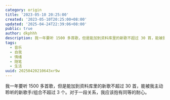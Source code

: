 ```yaml
---
category: origin
title: '2023-05-10 20:25:00'
created: '2023-05-10T20:25:00+08:00'
updated: '2025-04-24T22:39:06+08:00'
public: true
author: dkphhh
description: 我一年要听 1500 多首歌，但是能加到资料库里的新歌不超过 30 首，能被我主动聆听的新歌手/组合不超过 3 个……
tags:
  - 音乐
  - 自我
  - 情绪
  - 随笔
  - 生活
uuid: 20250420210643xr9w
---
```


我一年要听 1500 多首歌，但是能加到资料库里的新歌不超过 30 首，能被我主动聆听的新歌手/组合不超过 3 个。对于一段关系，我应该抱有同等的耐心。
